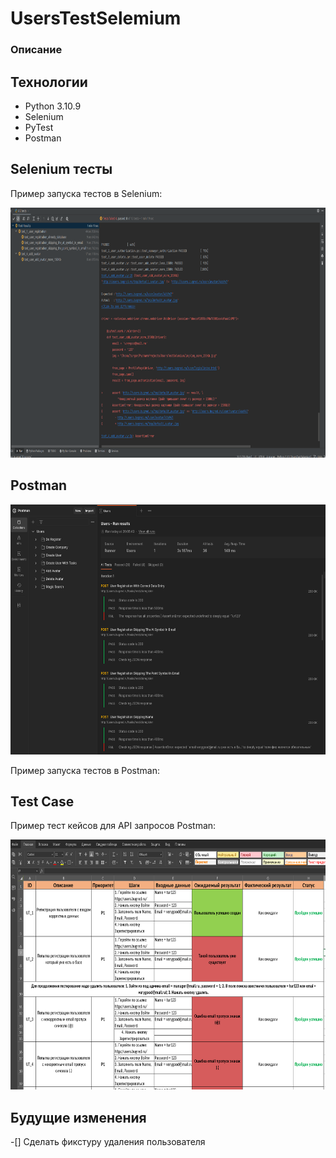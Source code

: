 #  UsersTestSelemium

### Описание

## Технологии

- Python 3.10.9
- Selenium
- PyTest
- Postman

## Selenium тесты

Пример запуска тестов в Selenium:

<img src="img/TestsSelenium.png" width="700" height="400">

## Postman

<img src="img/TestsPostmanAPI.png" width="700" height="400">

Пример запуска тестов в Postman:

## Test Case

Пример тест кейсов для API запросов Postman:

<img src="img/TestsCaseUsersAPI.png" width="700" height="400">

## Будущие изменения

-[] Сделать фикстуру удаления пользователя